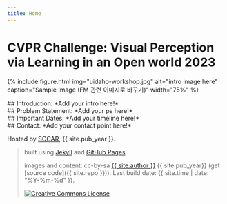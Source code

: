```yaml
---
title: Home
---
```


# CVPR Challenge: Visual Perception via Learning in an Open world 2023

{% include figure.html img="uidaho-workshop.jpg" alt="intro image here" caption="Sample Image (FM 관련 이미지로 바꾸기)" width="75%" %}


<div class="toc" markdown="1">
## Introduction: 
*Add your intro here!*
</div>


<div class="toc" markdown="1">
## Problem Statement:
*Add your ps here!*
</div>


<div class="toc" markdown="1">
## Important Dates:
*Add your timeline here!*
</div>


<div class="toc" markdown="1">
## Contact:
*Add your contact point here!*
</div>


Hosted by [SOCAR](https://www.socar.kr/), {{ site.pub_year }}.
 
> built using [Jekyll](https://jekyllrb.com/) and [GitHub Pages](https://pages.github.com/)
>
> images and content: cc-by-sa <a href="https://github.com/{{ site.github_username }}">{{ site.author }}</a> {{ site.pub_year}} (get [source code]({{ site.repo }})).
> Last build date: {{ site.time | date: "%Y-%m-%d" }}.
>
> <a href="http://creativecommons.org/licenses/by-sa/4.0/" rel="license"><img style="border-width: 0;" src="https://i.creativecommons.org/l/by-sa/4.0/88x31.png" alt="Creative Commons License" /></a>
